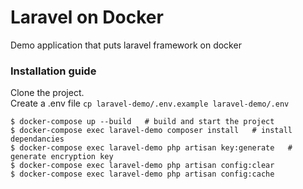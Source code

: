 # Laravel on Docker
Demo application that puts laravel framework on docker

### Installation guide
Clone the project.  
Create a .env file `cp laravel-demo/.env.example laravel-demo/.env`  

```
$ docker-compose up --build   # build and start the project
$ docker-compose exec laravel-demo composer install   # install dependancies
$ docker-compose exec laravel-demo php artisan key:generate   # generate encryption key
$ docker-compose exec laravel-demo php artisan config:clear
$ docker-compose exec laravel-demo php artisan config:cache
```

